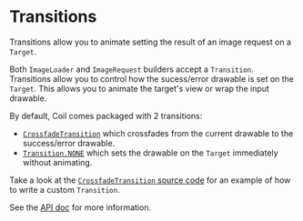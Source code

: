 # Transitions

Transitions allow you to animate setting the result of an image request on a `Target`.

Both `ImageLoader` and `ImageRequest` builders accept a `Transition`. Transitions allow you to control how the sucess/error drawable is set on the `Target`. This allows you to animate the target's view or wrap the input drawable.

By default, Coil comes packaged with 2 transitions:

- [`CrossfadeTransition`](../api/coil-base/coil-base/coil.transition/-crossfade-transition/) which crossfades from the current drawable to the success/error drawable.
- [`Transition.NONE`](../api/coil-base/coil-base/coil.transition/-transition/-companion/-n-o-n-e.html) which sets the drawable on the `Target` immediately without animating.

Take a look at the [`CrossfadeTransition` source code](https://github.com/coil-kt/coil/blob/main/coil-base/src/main/java/coil/transition/CrossfadeTransition.kt) for an example of how to write a custom `Transition`.

See the [API doc](../api/coil-base/coil-base/coil.transition/-transition/) for more information.
